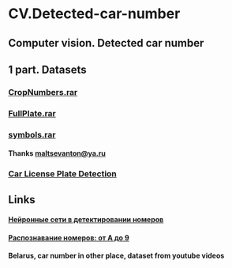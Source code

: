 # CV.Detected-car-number
## Computer vision.  Detected car number

## 1 part. Datasets

### [CropNumbers.rar](https://disk.yandex.ru/d/EAfnQ947criHW)
### [FullPlate.rar](https://disk.yandex.ru/d/0H2AipxrcrXqy)
### [symbols.rar](https://disk.yandex.ru/d/U41QZ8v7cpJ6R)
#### Thanks  maltsevanton@ya.ru

### [Car License Plate Detection](https://www.kaggle.com/andrewmvd/car-plate-detection)


## Links
#### [Нейронные сети в детектировании номеров](https://habr.com/ru/company/recognitor/blog/329636/)
#### [Распознавание номеров: от А до 9](https://habr.com/ru/company/recognitor/blog/221891/)

#### Belarus, car number in other place, dataset from youtube videos

